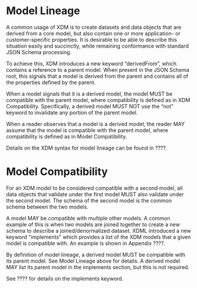 # Model Lineage

A common usage of XDM is to create datasets and data objects that are derived from a core model, but also contain one or more application- or customer-specific properties.  It is desirable to be able to describe this situation easily and succinctly, while remaining conformance with standard JSON Schema processing.

To achieve this, XDM introduces a new keyword “derivedFrom”, which contains a reference to a parent model.  When present in the JSON Schema root, this signals that a model is derived from the parent and contains all of the properties defined by the parent.

When a model signals that it is a derived model, the model MUST be compatible with the parent model, where compatibility is defined as in XDM Compatibility.  Specifically, a derived model MUST NOT use the “not” keyword to invalidate any portion of the parent model.

When a reader observes that a model is a derived model, the reader MAY assume that the model is compatible with the parent model, where compatibility is defined as in Model Compatibility.

Details on the XDM syntax for model lineage can be found in ????.

# Model Compatibility

For an XDM model to be considered compatible with a second model, all data objects that validate under the first model MUST also validate under the second model.  The schema of the second model is the common schema between the two models.

A model MAY be compatible with multiple other models.  A common example of this is when two models are joined together to create a new schema to describe a joined/denormalized dataset.  XDML introduced a new keyword "implements" which provides a list of the XDM models that a given model is compatible with.  An example is shown in Appendix ????.

By definition of model lineage, a derived model MUST be compatible with its parent model.  See Model Lineage above for details.  A derived model MAY list its parent model in the implements section, but this is not required.

See ???? for details on the implements keyword.

